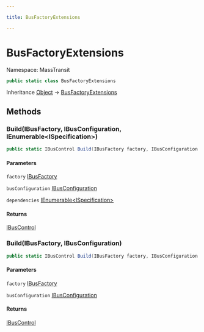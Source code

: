 ```yaml
---

title: BusFactoryExtensions

---
```


# BusFactoryExtensions

Namespace: MassTransit

```csharp
public static class BusFactoryExtensions
```

Inheritance [Object](https://learn.microsoft.com/en-us/dotnet/api/system.object) → [BusFactoryExtensions](../masstransit/busfactoryextensions)

## Methods

### **Build(IBusFactory, IBusConfiguration, IEnumerable\<ISpecification\>)**

```csharp
public static IBusControl Build(IBusFactory factory, IBusConfiguration busConfiguration, IEnumerable<ISpecification> dependencies)
```

#### Parameters

`factory` [IBusFactory](../masstransit/ibusfactory)<br/>

`busConfiguration` [IBusConfiguration](../masstransit-configuration/ibusconfiguration)<br/>

`dependencies` [IEnumerable\<ISpecification\>](https://learn.microsoft.com/en-us/dotnet/api/system.collections.generic.ienumerable-1)<br/>

#### Returns

[IBusControl](../../masstransit-abstractions/masstransit/ibuscontrol)<br/>

### **Build(IBusFactory, IBusConfiguration)**

```csharp
public static IBusControl Build(IBusFactory factory, IBusConfiguration busConfiguration)
```

#### Parameters

`factory` [IBusFactory](../masstransit/ibusfactory)<br/>

`busConfiguration` [IBusConfiguration](../masstransit-configuration/ibusconfiguration)<br/>

#### Returns

[IBusControl](../../masstransit-abstractions/masstransit/ibuscontrol)<br/>
